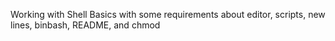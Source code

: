 Working with Shell Basics with some requirements about editor, scripts, new lines, binbash, README, and chmod
